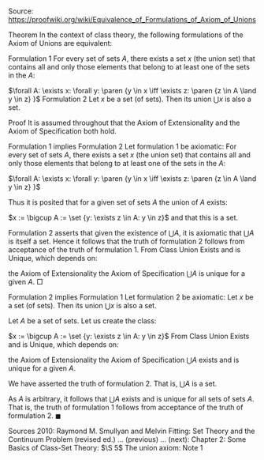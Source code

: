 # 

Source: https://proofwiki.org/wiki/Equivalence_of_Formulations_of_Axiom_of_Unions



Theorem
In the context of class theory, the following formulations of the Axiom of Unions are equivalent:

Formulation 1
For every set of sets $A$, there exists a set $x$ (the union set) that contains all and only those elements that belong to at least one of the sets in the $A$:

$\forall A: \exists x: \forall y: \paren {y \in x \iff \exists z: \paren {z \in A \land y \in z} }$
Formulation 2
Let $x$ be a set (of sets).
Then its union $\bigcup x$ is also a set.


Proof
It is assumed throughout that the Axiom of Extensionality and the Axiom of Specification both hold.


Formulation $1$ implies Formulation $2$
Let formulation $1$ be axiomatic:
For every set of sets $A$, there exists a set $x$ (the union set) that contains all and only those elements that belong to at least one of the sets in the $A$:

$\forall A: \exists x: \forall y: \paren {y \in x \iff \exists z: \paren {z \in A \land y \in z} }$

Thus it is posited that for a given set of sets $A$ the union of $A$ exists:

$x := \bigcup A := \set {y: \exists z \in A: y \in z}$
and that this is a set.

Formulation $2$ asserts that given the existence of $\bigcup A$, it is axiomatic that $\bigcup A$ is itself a set.
Hence it follows that the truth of formulation $2$ follows from acceptance of the truth of formulation $1$.
From Class Union Exists and is Unique, which depends on:

the Axiom of Extensionality
the Axiom of Specification
$\bigcup A$ is unique for a given $A$.
$\Box$


Formulation $2$ implies Formulation $1$
Let formulation $2$ be axiomatic:
Let $x$ be a set (of sets).
Then its union $\bigcup x$ is also a set.

Let $A$ be a set of sets.
Let us create the class:

$x := \bigcup A := \set {y: \exists z \in A: y \in z}$
From Class Union Exists and is Unique, which depends on:

the Axiom of Extensionality
the Axiom of Specification
$\bigcup A$ exists and is unique for a given $A$.

We have asserted the truth of formulation $2$.
That is, $\bigcup A$ is a set.

As $A$ is arbitrary, it follows that $\bigcup A$ exists and is unique for all sets of sets $A$.
That is, the truth of formulation $1$ follows from acceptance of the truth of formulation $2$.
$\blacksquare$


Sources
2010: Raymond M. Smullyan and Melvin Fitting: Set Theory and the Continuum Problem (revised ed.) ... (previous) ... (next): Chapter $2$: Some Basics of Class-Set Theory: $\S 5$ The union axiom: Note $1$




